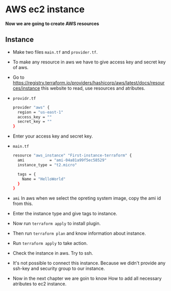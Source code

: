 # AWS ec2 instance

**Now we are going to create AWS resources**

## Instance

- Make two files `main.tf` and `provider.tf`.
- To make any resource in aws we have to give access key and secret key of aws.
- Go to https://registry.terraform.io/providers/hashicorp/aws/latest/docs/resources/instance this website to read, use resources and atributes.
- `providr.tf`

    ```bash
    provider "aws" {
      region = "us-east-1"
      access_key = ""
      secret_key = ""
    }

- Enter your access key and secret key.
- `main.tf`

    ```bash
    resource "aws_instance" "First-instance-terraform" {
      ami           = "ami-04a81a99f5ec58529"
      instance_type = "t2.micro"

      tags = {
        Name = "HelloWorld"
      }
    }

- `ami` In aws when we select the opreting system image, copy the ami id from this.
- Enter the instance type and give tags to instance.
- Now run `terraform apply` to install plugin.
- Then run `terraform plan` and know information about instance.
- Run `terraform apply` to take action.
- Check the instance in aws. Try to ssh.
- It's not possible to connect this instance. Because we didn't provide any ssh-key and security group to our instance.
- Now in the next chapter we are goin to know How to add all necessary atributes to ec2 instance.